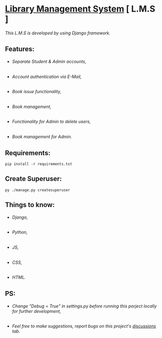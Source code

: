 # [Library Management System](https://lmsapp.pythonanywhere.com) [ L.M.S ]
###### This L.M.S is developed by using Django framework.

## Features:
- ###### Separate Student & Admin accounts,
- ###### Account authentication via E-Mail,
- ###### Book issue functionality,
- ###### Book management,
- ###### Functionality for Admin to delete users,
- ###### Book management for Admin.

## Requirements:
```
pip install -r requirements.txt
```

## Create Superuser:
```
py ./manage.py createsuperuser
```

## Things to know:
- ###### Django,
- ###### Python,
- ###### JS,
- ###### CSS,
- ###### HTML.

## PS:
- ###### Change "Debug = True" in settings.py before running this porject locally for further development,
- ###### Feel free to make suggestions, report bugs on this project's [discussions](https://github.com/theDebonair/lms_django/discussions) tab.
